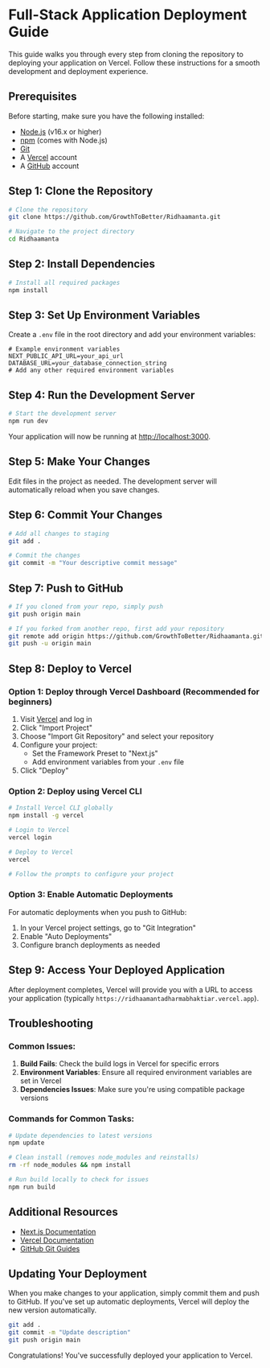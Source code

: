 # Full-Stack Application Deployment Guide

This guide walks you through every step from cloning the repository to deploying your application on Vercel. Follow these instructions for a smooth development and deployment experience.

## Prerequisites

Before starting, make sure you have the following installed:
- [Node.js](https://nodejs.org/) (v16.x or higher)
- [npm](https://www.npmjs.com/) (comes with Node.js)
- [Git](https://git-scm.com/)
- A [Vercel](https://vercel.com/) account
- A [GitHub](https://github.com/) account

## Step 1: Clone the Repository

```bash
# Clone the repository
git clone https://github.com/GrowthToBetter/Ridhaamanta.git

# Navigate to the project directory
cd Ridhaamanta
```

## Step 2: Install Dependencies

```bash
# Install all required packages
npm install
```

## Step 3: Set Up Environment Variables

Create a `.env` file in the root directory and add your environment variables:

```
# Example environment variables
NEXT_PUBLIC_API_URL=your_api_url
DATABASE_URL=your_database_connection_string
# Add any other required environment variables
```

## Step 4: Run the Development Server

```bash
# Start the development server
npm run dev
```

Your application will now be running at [http://localhost:3000](http://localhost:3000).

## Step 5: Make Your Changes

Edit files in the project as needed. The development server will automatically reload when you save changes.

## Step 6: Commit Your Changes

```bash
# Add all changes to staging
git add .

# Commit the changes
git commit -m "Your descriptive commit message"
```

## Step 7: Push to GitHub

```bash
# If you cloned from your repo, simply push
git push origin main

# If you forked from another repo, first add your repository
git remote add origin https://github.com/GrowthToBetter/Ridhaamanta.git
git push -u origin main
```

## Step 8: Deploy to Vercel

### Option 1: Deploy through Vercel Dashboard (Recommended for beginners)

1. Visit [Vercel](https://vercel.com/) and log in
2. Click "Import Project"
3. Choose "Import Git Repository" and select your repository
4. Configure your project:
   - Set the Framework Preset to "Next.js"
   - Add environment variables from your `.env` file
5. Click "Deploy"

### Option 2: Deploy using Vercel CLI

```bash
# Install Vercel CLI globally
npm install -g vercel

# Login to Vercel
vercel login

# Deploy to Vercel
vercel

# Follow the prompts to configure your project
```

### Option 3: Enable Automatic Deployments

For automatic deployments when you push to GitHub:

1. In your Vercel project settings, go to "Git Integration"
2. Enable "Auto Deployments"
3. Configure branch deployments as needed

## Step 9: Access Your Deployed Application

After deployment completes, Vercel will provide you with a URL to access your application (typically `https://ridhaamantadharmabhaktiar.vercel.app`).

## Troubleshooting

### Common Issues:

1. **Build Fails**: Check the build logs in Vercel for specific errors
2. **Environment Variables**: Ensure all required environment variables are set in Vercel
3. **Dependencies Issues**: Make sure you're using compatible package versions

### Commands for Common Tasks:

```bash
# Update dependencies to latest versions
npm update

# Clean install (removes node_modules and reinstalls)
rm -rf node_modules && npm install

# Run build locally to check for issues
npm run build
```

## Additional Resources

- [Next.js Documentation](https://nextjs.org/docs)
- [Vercel Documentation](https://vercel.com/docs)
- [GitHub Git Guides](https://github.com/git-guides)

## Updating Your Deployment

When you make changes to your application, simply commit them and push to GitHub. If you've set up automatic deployments, Vercel will deploy the new version automatically.

```bash
git add .
git commit -m "Update description"
git push origin main
```

Congratulations! You've successfully deployed your application to Vercel.

